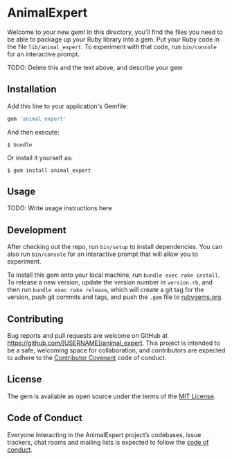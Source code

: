 # AnimalExpert

Welcome to your new gem! In this directory, you'll find the files you need to be able to package up your Ruby library into a gem. Put your Ruby code in the file `lib/animal_expert`. To experiment with that code, run `bin/console` for an interactive prompt.

TODO: Delete this and the text above, and describe your gem

## Installation

Add this line to your application's Gemfile:

```ruby
gem 'animal_expert'
```

And then execute:

    $ bundle

Or install it yourself as:

    $ gem install animal_expert

## Usage

TODO: Write usage instructions here

## Development

After checking out the repo, run `bin/setup` to install dependencies. You can also run `bin/console` for an interactive prompt that will allow you to experiment.

To install this gem onto your local machine, run `bundle exec rake install`. To release a new version, update the version number in `version.rb`, and then run `bundle exec rake release`, which will create a git tag for the version, push git commits and tags, and push the `.gem` file to [rubygems.org](https://rubygems.org).

## Contributing

Bug reports and pull requests are welcome on GitHub at https://github.com/[USERNAME]/animal_expert. This project is intended to be a safe, welcoming space for collaboration, and contributors are expected to adhere to the [Contributor Covenant](http://contributor-covenant.org) code of conduct.

## License

The gem is available as open source under the terms of the [MIT License](https://opensource.org/licenses/MIT).

## Code of Conduct

Everyone interacting in the AnimalExpert project’s codebases, issue trackers, chat rooms and mailing lists is expected to follow the [code of conduct](https://github.com/[USERNAME]/animal_expert/blob/master/CODE_OF_CONDUCT.md).
